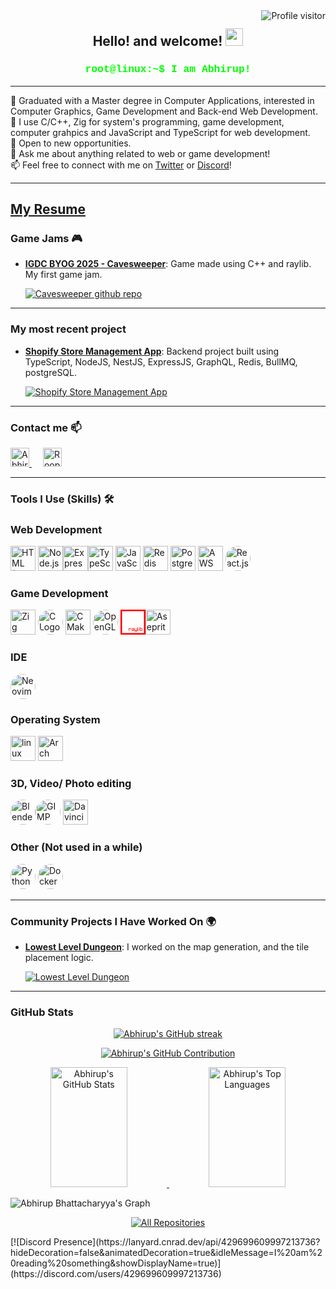 <a href="https://komarev.com/ghpvc/?username=Abhirup27">
  <img align="right" src="https://komarev.com/ghpvc/?username=Abhirup27&label=Visitors&color=0e75b6&style=flat" alt="Profile visitor" />
</a>
<h2 align="center">
  Hello! and welcome!
  <img src="https://media.giphy.com/media/hvRJCLFzcasrR4ia7z/giphy.gif" width="28">
</h2>

<h3 align="center">
  <samp style="color: #00ff00; font-family: 'Courier New', Courier, monospace;">root@linux:~$ I am Abhirup!</samp>
</h3>

---

<p align="left">
🌱 Graduated with a Master degree in Computer Applications, interested in Computer Graphics, Game Development and Back-end Web Development. <br>
🧠 I use C/C++, Zig for system's programming, game development, computer grahpics and JavaScript and TypeScript for web development. <br>
🌱 Open to new opportunities.<br>
💬 Ask me about anything related to web or game development!<br>
📫 Feel free to connect with me on <a href="https://x.com/ab27roop">Twitter</a> or <a href="https://discordapp.com/users/429699609997213736">Discord</a>!<br>
<!-- 🌍 Check out my portfolio <a href="https://Abhirup.com">here</a>. --!>
</p>

---
[**My Resume**](https://github.com/Abhirup27/abhirup27/blob/599685c24428ab676ff5a62e628cb23686819cd0/resume.pdf)
---
### Game Jams 🎮
- [**IGDC BYOG 2025 - Cavesweeper**](https://itch.io/jam/byog/rate/3953906): Game made using C++ and raylib. My first game jam.
  
  <a href="https://github.com/Abhirup27/IGDC-game-jam-2025">
  <img src="https://github-readme-stats.vercel.app/api/pin/?username=Abhirup27&repo=IGDC-game-jam-2025&border_color=7F3FBF&bg_color=0D1117&title_color=C9D1D9&text_color=8B949E&icon_color=7F3FBF" alt="Cavesweeper github repo"/>
  </a>
---
### My most recent project

- [**Shopify Store Management App**](https://github.com/Abhirup27/shopify_app): Backend project built using TypeScript, NodeJS, NestJS, ExpressJS, GraphQL, Redis, BullMQ, postgreSQL.

  <a href="https://github.com/Abhirup27/shopify_app">
  <img src="https://github-readme-stats.vercel.app/api/pin/?username=Abhirup27&repo=shopify_app&border_color=7F3FBF&bg_color=0D1117&title_color=C9D1D9&text_color=8B949E&icon_color=7F3FBF" alt="Shopify Store Management App"/>
  </a>

---
### Contact me 📫

<p align="left">
  <a href="https://x.com/ab27roop">
   <img  alt="Abhirup | Twitter" width="30px" src="https://camo.githubusercontent.com/9bcbd9a3ec9d12f94179b217cbfa8404485d08e7abc05752a1ce6f532f9565c4/68747470733a2f2f696d672e69636f6e73382e636f6d2f636f6c6f722f3334342f747769747465722d2d76312e706e67" data-canonical-src="https://img.icons8.com/color/344/twitter--v1.png" style="max-width: 100%;">
  </a>
  &emsp;
  <a href="https://discordapp.com/users/429699609997213736">
  <img alt="Roop | Discord" width="30px" src="https://camo.githubusercontent.com/8930560b7fec71d3103e26003eef2ce06a657c04d69340814ef134e41ab01e23/68747470733a2f2f696d672e69636f6e73382e636f6d2f636f6c6f722f3334342f646973636f72642d6c6f676f2e706e67" data-canonical-src="https://img.icons8.com/color/344/discord-logo.png" style="max-width: 100%;">
  </a>
</p>

---
### Tools I Use (Skills) 🛠️

### Web Development

  <img src="https://cdn.jsdelivr.net/gh/devicons/devicon@latest/icons/html5/html5-original.svg" alt="HTML (Intermediate)" width="40" height="40"/> <img src="https://cdn.jsdelivr.net/gh/devicons/devicon@latest/icons/nodejs/nodejs-original.svg" alt="Node.js" width="40" height="40"  /><img src="https://www.svgrepo.com/show/330398/express.svg" alt="Express.js (Intermediate)" width="40" height="40"  /><img src="https://cdn.jsdelivr.net/gh/devicons/devicon@latest/icons/typescript/typescript-original.svg" alt="TypeScript Logo" width="40" height="40"/> <img src="https://cdn.jsdelivr.net/gh/devicons/devicon/icons/javascript/javascript-original.svg" alt="JavaScript (intermediate)" width="40" height="40"  /> <img src="https://cdn.jsdelivr.net/gh/devicons/devicon@latest/icons/redis/redis-original.svg" alt="Redis (beginner)" width="40" height="40"/> <img src="https://cdn.jsdelivr.net/gh/devicons/devicon@latest/icons/postgresql/postgresql-original.svg" alt="PostgreSQL (beginner)" width="40" height="40"/> <img src="https://cdn.jsdelivr.net/gh/devicons/devicon@latest/icons/amazonwebservices/amazonwebservices-original-wordmark.svg" alt="AWS EC2, Route53 (beginner)" width="40" height="40"/> <img src="https://cdn.jsdelivr.net/gh/devicons/devicon/icons/react/react-original.svg" alt="React.js " width="40" height="40" style="border-radius: 50%;" />

### Game Development

  <img src="https://cdn.jsdelivr.net/gh/devicons/devicon@latest/icons/zig/zig-original.svg" alt="Zig" width="40" height="40"/> <img src="https://cdn.jsdelivr.net/gh/devicons/devicon/icons/c/c-original.svg" alt="C Logo" width="40" height="40" style="border-radius: 50%;" /> <img src="https://cdn.jsdelivr.net/gh/devicons/devicon/icons/cmake/cmake-original.svg" alt="CMake" width="40" height="40" /> <img src="https://cdn.jsdelivr.net/gh/devicons/devicon/icons/opengl/opengl-original.svg" alt="OpenGL" width="40" height="40" style="border-radius: 50%;" /> <svg role="img" viewBox="0 0 40 40" xmlns="http://www.w3.org/2000/svg" width="40" height="40">
    <path d="M0 0v40h40V0H0Zm2.5 2.5h35v35h-35v-35Zm24.688333333333336 25.781666666666666v5.468333333333334h1.5616666666666668v-0.7816666666666666h-0.7816666666666666V28.28333333333333h-0.78Zm2.3433333333333333 0v0.78h0.78v-0.78h-0.78Zm1.5616666666666668 0v5.468333333333334H35v-3.9066666666666667h-3.125v-1.5616666666666668h-0.7816666666666666Zm-17.968333333333334 1.5616666666666668v3.9066666666666667h0.7816666666666666v-3.125h3.125v-0.7816666666666666H13.125Zm4.6883333333333335 0v0.7816666666666666h3.1233333333333335v0.7816666666666666h-3.1233333333333335v2.3433333333333333h3.9050000000000002v-3.9066666666666667h-3.9066666666666667Zm4.6866666666666665 0v3.9066666666666667h3.125v0.7816666666666666H22.5v0.78h3.9066666666666667v-5.466666666666667h-0.7816666666666666v3.1233333333333335h-2.3433333333333333v-3.125H22.5Zm7.031666666666667 0v3.9066666666666667h0.78v-3.9066666666666667h-0.78Zm2.3433333333333333 0.7816666666666666h2.3433333333333333v2.3433333333333333h-2.3433333333333333v-2.3433333333333333Zm-13.281666666666668 1.5633333333333332h2.3433333333333333v0.78h-2.3433333333333333v-0.78Z" fill="#ff0000"/>  <img src="https://upload.wikimedia.org/wikipedia/commons/thumb/6/69/Logo_Aseprite.svg/2880px-Logo_Aseprite.svg.png" alt="Aseprite" width="40" height="40" />

### IDE
  <img src="https://cdn.jsdelivr.net/gh/devicons/devicon@latest/icons/neovim/neovim-original.svg" alt="Neovim logo" width="40" height="40" style="border-radius: 50%;"/>

### Operating System

  <img src="https://cdn.jsdelivr.net/gh/devicons/devicon@latest/icons/linux/linux-original.svg" alt="linux mascot" width="40" height="40"/> <img src="https://cdn.jsdelivr.net/gh/devicons/devicon@latest/icons/archlinux/archlinux-original.svg" alt="Arch linux btw" width="40" height="40"/>
          
### 3D, Video/ Photo editing

  <img src="https://cdn.jsdelivr.net/gh/devicons/devicon/icons/blender/blender-original.svg" alt="Blender Logo" width="40" height="40" style="border-radius: 50%;" /><img src="https://upload.wikimedia.org/wikipedia/commons/4/45/The_GIMP_icon_-_gnome.svg" alt="GIMP " width="40" height="40" style="border-radius: 50%;" /> <img src="https://upload.wikimedia.org/wikipedia/commons/4/4d/DaVinci_Resolve_Studio.png" alt="Davinci Resolve" width="40" height="40" />

### Other (Not used in a while)
  <img src="https://cdn.jsdelivr.net/gh/devicons/devicon/icons/python/python-original.svg" alt="Python Logo" width="40" height="40" style="border-radius: 50%;" /> <img src="https://cdn.jsdelivr.net/gh/devicons/devicon/icons/docker/docker-original.svg" alt="Docker" width="40" height="40" style="border-radius: 50%;" />
 

---

### Community Projects I Have Worked On 🌍

- [**Lowest Level Dungeon**](https://github.com/meemknight/lowestleveldungeon): I worked on the map generation, and the tile placement logic.

  <a href="https://github.com/meemknight/lowestleveldungeon">
  <img src="https://github-readme-stats.vercel.app/api/pin/?username=meemknight&repo=lowestleveldungeon&border_color=7F3FBF&bg_color=0D1117&title_color=C9D1D9&text_color=8B949E&icon_color=7F3FBF" alt="Lowest Level Dungeon"/>
  </a>

---

### GitHub Stats

<p align="center">
  <a href="https://github.com/Abhirup27">
    <img src="https://github-readme-streak-stats.herokuapp.com/?user=Abhirup27&theme=radical&border=7F3FBF&background=0D1117" alt="Abhirup's GitHub streak"/>
  </a>
</p>

<p align="center">
  <a href="https://github.com/Abhirup27">
    <img src="https://github-profile-summary-cards.vercel.app/api/cards/profile-details?username=Abhirup27&theme=radical" alt="Abhirup's GitHub Contribution"/>
  </a>
</p>

<p align="center">
  <a href="https://github.com/Abhirup27">
    <img alt="Abhirup's GitHub Stats" src="https://denvercoder1-github-readme-stats.vercel.app/api?username=Abhirup27&show_icons=true&count_private=true&theme=react&border_color=7F3FBF&bg_color=0D1117&title_color=F85D7F&icon_color=F8D866" height="192px" width="49.5%"/>
  </a>
  <a href="https://github.com/Abhirup27">
    <img alt="Abhirup's Top Languages" src="https://denvercoder1-github-readme-stats.vercel.app/api/top-langs/?username=Abhirup27&langs_count=8&layout=compact&theme=react&border_color=7F3FBF&bg_color=0D1117&title_color=F85D7F&icon_color=F8D866" height="192px" width="49.5%"/>
  </a>
</p>

![Abhirup Bhattacharyya's Graph](https://github-readme-activity-graph.vercel.app/graph?username=Abhirup27&custom_title=Abhirup%20Bhattacharyya's%20GitHub%20Activity%20Graph&bg_color=0D1117&color=7F3FBF&line=7F3FBF&point=7F3FBF&area_color=FFFFFF&title_color=FFFFFF&area=true)

<p align="center">
  <a href="https://github.com/Abhirup27?tab=repositories" target="_blank">
    <img alt="All Repositories" title="All Repositories" src="https://img.shields.io/badge/-All%20Repos-2962FF?style=for-the-badge&logo=koding&logoColor=white"/>
  </a>
</p>
[![Discord Presence](https://lanyard.cnrad.dev/api/429699609997213736?hideDecoration=false&animatedDecoration=true&idleMessage=I%20am%20reading%20something&showDisplayName=true)](https://discord.com/users/429699609997213736)
